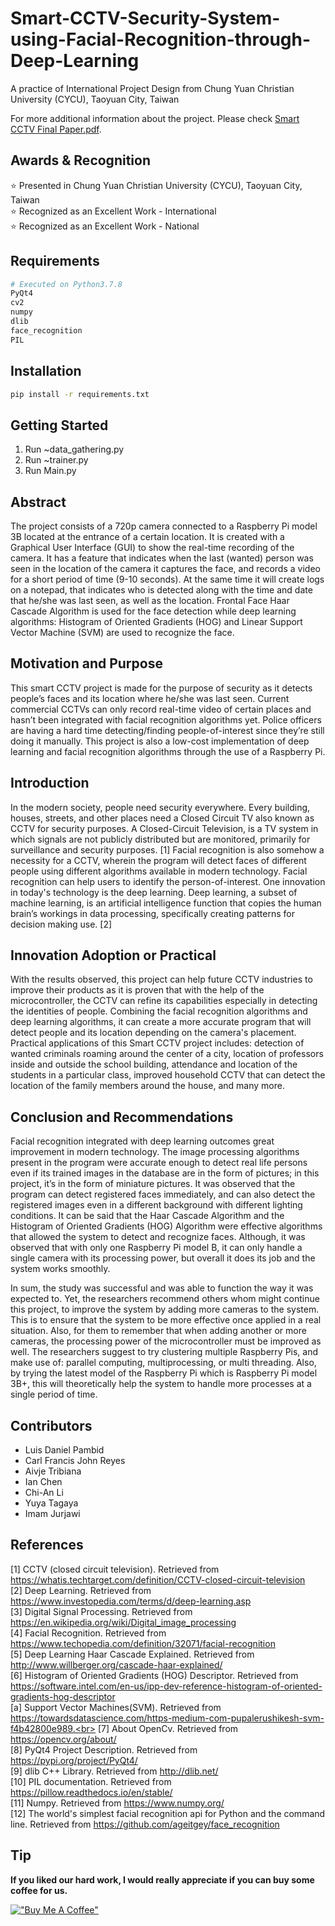 # Smart-CCTV-Security-System-using-Facial-Recognition-through-Deep-Learning
A practice of International Project Design from Chung Yuan Christian University (CYCU), Taoyuan City, Taiwan

For more additional information about the project. Please check <a href="./Smart CCTV Final Paper.pdf">Smart CCTV Final Paper.pdf</a>.

## Awards & Recognition
⭐ Presented in Chung Yuan Christian University (CYCU), Taoyuan City, Taiwan<br>
⭐ Recognized as an Excellent Work - International<br>
⭐ Recognized as an Excellent Work - National<br>

## Requirements
```bash
# Executed on Python3.7.8
PyQt4
cv2
numpy
dlib
face_recognition
PIL
```

## Installation
```bash
pip install -r requirements.txt
```

## Getting Started
1. Run ~data_gathering.py
1. Run ~trainer.py
1. Run Main.py

## Abstract
The project consists of a 720p camera connected to a Raspberry Pi model 3B located at the entrance of a certain location. It is created with a Graphical User Interface (GUI) to show the real-time recording of the camera. It has a feature that indicates when the last (wanted) person was seen in the location of the camera it captures the face, and records a video for a short period of time (9-10 seconds). At the same time it will create logs on a notepad, that indicates who is detected along with the time and date that he/she was last seen, as well as the location. Frontal Face Haar Cascade Algorithm is used for the face detection while deep learning algorithms: Histogram of Oriented Gradients (HOG) and Linear Support Vector Machine (SVM) are used to recognize the face.

## Motivation and Purpose
This smart CCTV project is made for the purpose of security as it detects people’s faces and its location where he/she was last seen. Current commercial CCTVs can only record real-time video of certain places and hasn’t been integrated with facial recognition algorithms yet. Police officers are having a hard time detecting/finding people-of-interest since they’re still doing it manually. This project is also a low-cost implementation of deep learning and facial recognition algorithms through the use of a Raspberry Pi.

## Introduction
In the modern society, people need security everywhere. Every building, houses, streets, and other places need a Closed Circuit TV also known as CCTV  for security purposes. A Closed-Circuit Television, is a TV system in which signals are not publicly distributed but are monitored, primarily for surveillance and security purposes. [1] Facial recognition is also somehow a necessity for a CCTV, wherein the program will detect faces of different people using different algorithms available in modern technology. Facial recognition can help users to identify the person-of-interest. One innovation in today's technology is the deep learning. Deep learning, a subset of machine learning, is an artificial intelligence function that copies the human brain’s workings in data processing, specifically creating patterns for decision making use. [2]

## Innovation Adoption or Practical
With the results observed, this project can help future CCTV industries to improve their products as it is proven that with the help of the microcontroller, the CCTV can refine its capabilities especially in detecting the identities of people. Combining the facial recognition algorithms and deep learning algorithms, it can create a more accurate program that will detect people and its location depending on the camera's placement. Practical applications of this Smart CCTV project includes: detection of wanted criminals roaming around the center of a city, location of professors inside and outside the school building, attendance and location of the students in a particular class, improved household CCTV that can detect the location of the family members around the house, and many more.

## Conclusion and Recommendations
Facial recognition integrated with deep learning outcomes great improvement in modern technology. The image processing algorithms present in the program were accurate enough to detect real life persons even if its trained images in the database are in the form of pictures; in this project, it’s in the form of miniature pictures. It was observed that the program can detect registered faces immediately, and can also detect the registered images even in a different background with different lighting conditions. It can be said that the Haar Cascade Algorithm and the Histogram of Oriented Gradients (HOG) Algorithm were effective algorithms that allowed the system to detect and recognize faces. Although, it was observed that with only one Raspberry Pi model B, it can only handle a single camera with its processing power, but overall it does its job and the system works smoothly. 

In sum, the study was successful and was able to function the way it was expected to. Yet, the researchers recommend others whom might continue this project, to improve the system by adding more cameras to the system. This is to ensure that the system to be more effective once applied in a real situation. Also, for them to remember that when adding another or more cameras, the processing power of the microcontroller must be improved as well. The researchers suggest to try clustering multiple Raspberry Pis, and make use of: parallel computing, multiprocessing, or multi threading. Also, by trying the latest model of the Raspberry Pi which is Raspberry Pi model 3B+, this will theoretically help the system to handle more processes at a single period of time.

## Contributors
* Luis Daniel Pambid
* Carl Francis John Reyes
* Aivje Tribiana
* Ian Chen
* Chi-An Li
* Yuya Tagaya
* Imam Jurjawi

## References
[1] CCTV (closed circuit television). Retrieved from https://whatis.techtarget.com/definition/CCTV-closed-circuit-television<br>
[2] Deep Learning. Retrieved from https://www.investopedia.com/terms/d/deep-learning.asp<br>
[3] Digital Signal Processing. Retrieved from https://en.wikipedia.org/wiki/Digital_image_processing<br>
[4] Facial Recognition. Retrieved from https://www.techopedia.com/definition/32071/facial-recognition<br>
[5] Deep Learning Haar Cascade Explained. Retrieved from http://www.willberger.org/cascade-haar-explained/<br>
[6] Histogram of Oriented Gradients (HOG) Descriptor. Retrieved from https://software.intel.com/en-us/ipp-dev-reference-histogram-of-oriented-gradients-hog-descriptor<br>
[a] Support Vector Machines(SVM). Retrieved from https://towardsdatascience.com/https-medium-com-pupalerushikesh-svm-f4b42800e989.<br>
[7] About OpenCv. Retrieved from https://opencv.org/about/<br>
[8] PyQt4 Project Description. Retrieved from https://pypi.org/project/PyQt4/<br>
[9] dlib C++ Library. Retrieved from http://dlib.net/<br>
[10] PIL documentation. Retrieved from https://pillow.readthedocs.io/en/stable/<br>
[11] Numpy. Retrieved from https://www.numpy.org/<br>
[12] The world's simplest facial recognition api for Python and the command line. Retrieved from https://github.com/ageitgey/face_recognition<br>

## Tip
**If you liked our hard work, I would really appreciate if you can buy some coffee for us.**

[!["Buy Me A Coffee"](https://www.buymeacoffee.com/assets/img/custom_images/orange_img.png)](https://www.buymeacoffee.com/frosteen)